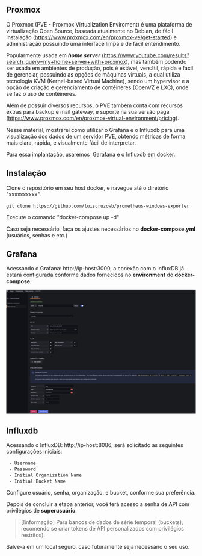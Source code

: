 ## Proxmox

O Proxmox (PVE - Proxmox Virtualization Enviroment) é uma plataforma de virtualização Open Source, baseada atualmente no Debian, de fácil instalação (https://www.proxmox.com/en/proxmox-ve/get-started) e administração possuindo uma interface limpa e de fácil entendimento.

Popularmente usada em **_home server_** (<https://www.youtube.com/results?search_query=my+home+server+with+proxmox>), mas também podendo ser usada em ambientes de produção, pois é estável, versátil, rápida e fácil de gerenciar, possuindo as opções de máquinas virtuais, a qual utiliza tecnologia KVM (Kernel-based Virtual Machine), sendo um hypervisor e a  opção de criação e gerenciamento de contêineres (OpenVZ e LXC), onde se faz o uso de contêineres.

Além de possuir diversos recursos, o PVE também conta com recursos extras para backup e mail gateway, e suporte na sua versão paga (<https://www.proxmox.com/en/proxmox-virtual-environment/pricing>).

Nesse material, mostrarei como utilizar o Grafana e o Influxdb para uma visualização dos dados de um servidor PVE, obtendo métricas de forma mais clara, rápida, e visualmente fácil de interpretar.

Para essa implantação, usaremos  Garafana e o Influxdb em docker.

## Instalação

Clone o repositório em seu host docker, e navegue até o diretório "xxxxxxxxxx". 

```
git clone https://github.com/luiscruzcwb/prometheus-windows-exporter
```

Execute o comando "docker-compose up -d"

Caso seja necessário, faça os ajustes necessários no **docker-compose.yml** (usuários, senhas e etc.)

## Grafana

Acessando o Grafana:  http://ip-host:3000, a conexão com o InfluxDB já estará configurada conforme dados fornecidos no **environment** do **docker-compose**. 

![Grafana Datasources](grafana_datasources.png)


## Influxdb 

Acessando o InfluxDB: http://ip-host:8086, será solicitado as seguintes configurações iniciais:

	 - Username
	 - Password
	 - Initial Organization Name
	 - Initial Bucket Name

Configure usuário, senha, organização, e bucket, conforme sua preferência. 

Depois de concluir a etapa anterior, você terá acesso a senha de API com privilégios de **superusuário**. 

> [!informação] 
> Para bancos de dados de série temporal (buckets), recomendo se criar tokens de API personalizados com privilégios restritos).

Salve-a em um local seguro, caso futuramente seja necessário o seu uso.


